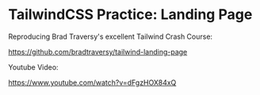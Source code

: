 # TailwindCSS Practice: Landing Page
Reproducing Brad Traversy's excellent Tailwind Crash Course:

https://github.com/bradtraversy/tailwind-landing-page

Youtube Video:

https://www.youtube.com/watch?v=dFgzHOX84xQ
